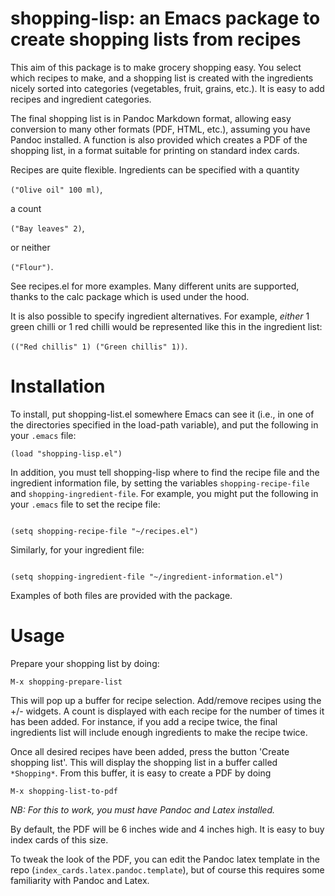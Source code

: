 shopping-lisp: an Emacs package to create shopping lists from recipes
=====================================================================

This aim of this package is to make grocery shopping easy. You
select which recipes to make, and a shopping list is created with the
ingredients nicely sorted into categories (vegetables, fruit, grains,
etc.). It is easy to add recipes and ingredient categories.

The final shopping list is in Pandoc Markdown format, allowing easy conversion to many other formats (PDF, HTML, etc.), assuming you have Pandoc installed. A function is also provided which creates a PDF of the shopping list, in a format suitable for printing on standard index cards.

Recipes are quite flexible. Ingredients can be specified with a quantity

<code>("Olive oil" 100 ml)</code>,

a count

<code>("Bay leaves" 2)</code>,

or neither

<code>("Flour")</code>.

See recipes.el for more examples. Many different units are
supported, thanks to the calc package which is used under the hood.

It is also possible to specify ingredient alternatives. For example, *either* 1 green chilli or 1 red chilli would be represented like this in the ingredient list:

<code>(("Red chillis" 1) ("Green chillis" 1))</code>.

Installation
============

To install, put shopping-list.el somewhere Emacs can see it (i.e., in
one of the directories specified in the load-path variable), and put
the following in your <code>.emacs</code> file:

<code>(load "shopping-lisp.el")</code>

In addition, you must tell shopping-lisp where to find the recipe
file and the ingredient information file, by setting the variables
<code>shopping-recipe-file</code> and <code>shopping-ingredient-file</code>. For example, you might put
the following in your <code>.emacs</code> file to set the recipe file:

<code>
(setq shopping-recipe-file "~/recipes.el")
</code>

Similarly, for your ingredient file:

<code>
(setq shopping-ingredient-file "~/ingredient-information.el")
</code>

Examples of both files are provided with the package.

Usage
=====

Prepare your shopping list by doing:

<code>M-x shopping-prepare-list</code>

This will pop up a buffer for recipe selection. Add/remove recipes using the +/- widgets. A count is displayed with each recipe for the number of times it has been added. For instance, if you add a recipe twice, the final ingredients list will include enough ingredients to make the recipe twice.

Once all desired recipes have been added, press the button 'Create shopping list'. This will display the shopping list in a buffer called <code>\*Shopping\*</code>.
From this buffer, it is easy to create a PDF by doing

<code>M-x shopping-list-to-pdf</code>

*NB: For this to work, you must have Pandoc and Latex installed.*

By default, the PDF will be 6 inches wide and 4 inches high. It is easy to buy index cards of this size.

To tweak the look of the PDF, you can edit the Pandoc latex template in the repo (<code>index_cards.latex.pandoc.template</code>), but of course this requires some familiarity with Pandoc and Latex. 

